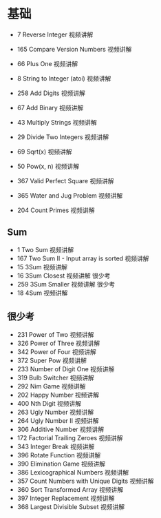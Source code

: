 # 基础			
- 7	Reverse Integer	视频讲解
- 165	Compare Version Numbers	视频讲解
- 66	Plus One	视频讲解
- 8	String to Integer (atoi)	视频讲解
- 258	Add Digits	视频讲解
- 67	Add Binary	视频讲解
- 43	Multiply Strings	视频讲解
- 29	Divide Two Integers	视频讲解
- 69	Sqrt(x)	视频讲解
  
- 50	Pow(x, n)	视频讲解
- 367	Valid Perfect Square	视频讲解
- 365	Water and Jug Problem	视频讲解
- 204	Count Primes	视频讲解
## Sum			
- 1	Two Sum	视频讲解
- 167	Two Sum II - Input array is sorted	视频讲解
- 15	3Sum	视频讲解
- 16	3Sum Closest	视频讲解	很少考
- 259	3Sum Smaller	视频讲解	很少考
- 18	4Sum	视频讲解
## 很少考			
- 231	Power of Two	视频讲解
- 326	Power of Three	视频讲解
- 342	Power of Four	视频讲解
- 372	Super Pow	视频讲解
- 233	Number of Digit One	视频讲解
- 319	Bulb Switcher	视频讲解
- 292	Nim Game	视频讲解
- 202	Happy Number	视频讲解
- 400	Nth Digit	视频讲解
- 263	Ugly Number	视频讲解
- 264	Ugly Number II	视频讲解
- 306	Additive Number	视频讲解
- 172	Factorial Trailing Zeroes	视频讲解
- 343	Integer Break	视频讲解
- 396	Rotate Function	视频讲解
- 390	Elimination Game	视频讲解
- 386	Lexicographical Numbers	视频讲解
- 357	Count Numbers with Unique Digits	视频讲解
- 360	Sort Transformed Array	视频讲解
- 397	Integer Replacement	视频讲解
- 368	Largest Divisible Subset	视频讲解